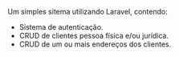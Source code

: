 Um simples sitema utilizando Laravel, contendo:
- Sistema de autenticação.
- CRUD de clientes pessoa física e/ou jurídica.
- CRUD de um ou mais endereços dos clientes.
